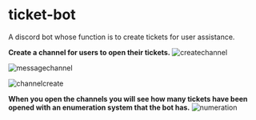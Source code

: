 # ticket-bot
A discord bot whose function is to create tickets for user assistance.

**Create a channel for users to open their tickets.**
![createchannel](https://i.imgur.com/8yn4PDB.gif)

![messagechannel](https://i.imgur.com/kLNQJNj.gif)

![channelcreate](https://i.imgur.com/wONtls5.gif)



**When you open the channels you will see how many tickets have been opened with an enumeration system that the bot has.**
![numeration](https://i.imgur.com/ws8nWn0.gif)
